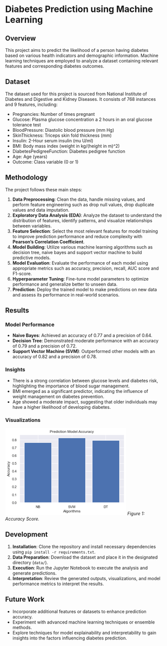 # Diabetes Prediction using Machine Learning

## Overview

This project aims to predict the likelihood of a person having diabetes based on various health indicators and demographic information. Machine learning techniques are employed to analyze a dataset containing relevant features and corresponding diabetes outcomes.

## Dataset

The dataset used for this project is sourced from National Institute of Diabetes and Digestive and Kidney Diseases. It consists of 768 instances and 9 features, including:

- Pregnancies: Number of times pregnant
- Glucose: Plasma glucose concentration a 2 hours in an oral glucose tolerance test
- BloodPressure: Diastolic blood pressure (mm Hg)
- SkinThickness: Triceps skin fold thickness (mm)
- Insulin: 2-Hour serum insulin (mu U/ml)
- BMI: Body mass index (weight in kg/(height in m)^2)
- DiabetesPedigreeFunction: Diabetes pedigree function
- Age: Age (years)
- Outcome: Class variable (0 or 1)

## Methodology

The project follows these main steps:

1. **Data Preprocessing**: Clean the data, handle missing values, and perform feature engineering such as drop null values, drop duplicate values and data imputation.
2. **Exploratory Data Analysis (EDA)**: Analyze the dataset to understand the distribution of features, identify patterns, and visualize relationships between variables.
3. **Feature Selection**: Select the most relevant features for model training to improve prediction performance and reduce complexity with **Pearson’s Correlation Coefficient**.
4. **Model Building**: Utilize various machine learning algorithms such as decision tree, naive bayes and support vector machine to build predictive models.
5. **Model Evaluation**: Evaluate the performance of each model using appropriate metrics such as accuracy, precision, recall, AUC score and F1-score.
6. **Hyperparameter Tuning**: Fine-tune model parameters to optimize performance and generalize better to unseen data.
7. **Prediction**: Deploy the trained model to make predictions on new data and assess its performance in real-world scenarios.

## Results

### Model Performance

- **Naive Bayes**: Achieved an accuracy of 0.77 and a precision of 0.64.
- **Decision Tree**: Demonstrated moderate performance with an accuracy of 0.79 and a precision of 0.72.
- **Support Vector Machine (SVM)**: Outperformed other models with an accuracy of 0.82 and a precision of 0.78.

### Insights

- There is a strong correlation between glucose levels and diabetes risk, highlighting the importance of blood sugar management.
- BMI emerged as a significant predictor, indicating the influence of weight management on diabetes prevention.
- Age showed a moderate impact, suggesting that older individuals may have a higher likelihood of developing diabetes.

### Visualizations
![Accuracy Test](images/download.png)
*Figure 1: Accuracy Score.*

## Development

1. **Installation**: Clone the repository and install necessary dependencies using `pip install -r requirements.txt`.
2. **Data Preparation**: Download the dataset and place it in the designated directory (`data/`).
3. **Execution**: Run the Jupyter Notebook to execute the analysis and generate predictions.
4. **Interpretation**: Review the generated outputs, visualizations, and model performance metrics to interpret the results.

## Future Work

- Incorporate additional features or datasets to enhance prediction accuracy.
- Experiment with advanced machine learning techniques or ensemble methods.
- Explore techniques for model explainability and interpretability to gain insights into the factors influencing diabetes prediction.



